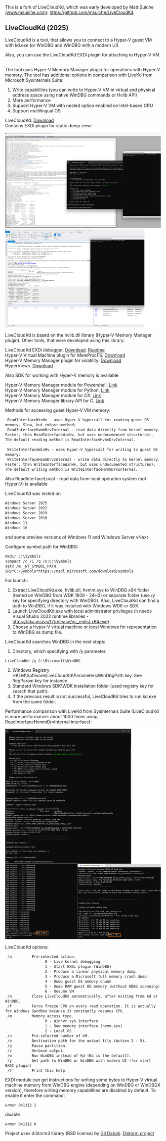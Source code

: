 This is a fork of LiveCloudKd, which was early developed by Matt Suiche [(www.msuiche.com)](https://www.msuiche.com): https://github.com/msuiche/LiveCloudKd.

## LiveCloudKd (2025)

LiveCloudKd is a tool, that allows you to connect to a Hyper-V guest VM with kd.exe (or WinDBG and WinDBG with a modern UI). 

Also, you can use the LiveCloudKd EXDi plugin for attaching to Hyper-V VM.  

The tool uses Hyper-V Memory Manager plugin for operations with Hyper-V memory.
The tool has additional options in comparison with LiveKd from Microsoft Sysinternals Suite:

1. Write capabilities (you can write to Hyper-V VM in virtual and physical address space using native WinDBG commands or Hvlib API)
2. More performance
3. Support Hyper-V VM with nested option enabled on Intel-based CPU
4. Support multilingual OS

LiveCloudKd. [Download](https://github.com/gerhart01/LiveCloudKd/releases/download/v2.8.4.20241221/LiveCloudKd.v2.8.4.20241221-release.zip)  
Contains EXDI plugin for static dump view:    

![WinDBG](images/image01.png)  
![WinDBG with modern UI](images/image02.png)  

LiveCloudKd is based on the hvlib.dll library (Hyper-V Memory Manager plugin). Other tools, that were developed using this library:

LiveCloudKd EXDi debugger. [Download](https://github.com/gerhart01/LiveCloudKd/releases/download/v1.0.22021109/LiveCloudKd.EXDi.debugger.v1.0.22021109.zip). [Readme](https://github.com/gerhart01/LiveCloudKd/blob/master/ExdiKdSample/LiveDebugging.md)  
Hyper-V Virtual Machine plugin for MemProcFS. [Download](https://github.com/gerhart01/LiveCloudKd/releases/download/v1.5.20241221/leechcore_hyperv_plugin_21.12.2024.zip)  
Hyper-V Memory Manager plugin for volatility. [Download](https://github.com/gerhart01/Hyper-V-Tools/releases/download/v1.0.20240427/Hyper-V.Memory.Manager.plugin.for.volatility.v1.0.20240427.zip)  
HyperViews. [Download](https://github.com/gerhart01/Hyper-V-Tools/tree/main/HyperViews)  

Also SDK for working with Hyper-V memory is available  

Hyper-V Memory Manager module for Powershell. [Link](https://github.com/gerhart01/Hyper-V-Tools/tree/main/HvlibPowershell)  
Hyper-V Memory Manager module for Python. [Link](https://github.com/gerhart01/LiveCloudKd/tree/master/LiveCloudKdPy)  
Hyper-V Memory Manager module for C#. [Link](https://github.com/gerhart01/LiveCloudKd/tree/master/hvlibdotnet)  
Hyper-V Memory Manager library API for C. [Link](https://github.com/gerhart01/LiveCloudKd/tree/master/LiveCloudKdSdk)  

Methods for accessing guest Hyper-V VM memory: 
```
 ReadInterfaceWinHv - uses Hyper-V hypercall for reading guest OS memory. Slow, but robust method; 
 ReadInterfaceHvmmDrvInternal - read data directly from kernel memory. Faster, than ReadInterfaceWinHv, but uses undocumented structures). The default reading method is ReadInterfaceHvmmDrvInternal.

 WriteInterfaceWinHv - uses Hyper-V hypercall for writing to guest OS memory.
 WriteInterfaceHvmmDrvInternal - write data directly to kernel memory. Faster, than WriteInterfaceWinHv, but uses undocumented structures). The default writing method is WriteInterfaceHvmmDrvInternal.
```
Also  ReadInterfaceLocal - read data from local operation system (not Hyper-V) is available  

LiveCloudKd was tested on 
```
Windows Server 2025
Windows Server 2022 
Windows Server 2019  
Windows Server 2016 
Windows 11
Windows 10
```

and some preview versions of Windows 11 and Windows Server vNext

Configure symbol path for WinDBG:

``` 
mkdir C:\Symbols
compact /c /i /q /s:C:\Symbols
setx /m _NT_SYMBOL_PATH SRV*C:\Symbols*https://msdl.microsoft.com/download/symbols
```

For launch:

1. Extract LiveCloudKd.exe, hvlib.dll, hvmm.sys to WinDBG x64 folder (tested on WinDBG from WDK 1809 - 24H2) or separate folder (use /y key for specifying directory with WinDBG). 
    Also, LiveCloudKd can find a path to WinDBG, if it was installed with Windows WDK or SDK.
2. Launch LiveCloudKd.exe with local administrator privileges (it needs Visual Studio 2022 runtime libraries - https://aka.ms/vs/17/release/vc_redist.x64.exe).
3. Choose a Hyper-V virtual machine or local Windows for representation to WinDBG as dump file.  

LiveCloudKd searches WinDBG in the next steps:

1. Directory, which specifying with /y parameter.

```
LiveCloudKd /y C:\Microsoft\WinDBG
```
2. Windows Registry HKLM\Software\LiveCloudKd\Parameters\WinDbgPath key. See RegParam.key for instance. 
3. Standard Windows SDK\WDK installation folder (used registry key for search that path).
4. If the previous result is not successful, LiveCloudKd tries to run kd.exe from the same folder.

Performance comparison with LiveKd from Sysinternals Suite (LiveCloudKd is more performance: about 1000 times using ReadInterfaceHvmmDrvInternal interface):

![](images/image03.png)

LiveCloudKd options:

``` 
 /a         Pre-selected action.
                  0 - Live kernel debugging
                  1 - Start EXDi plugin (WinDBG)
                  2 - Produce a linear physical memory dump
                  3 - Produce a Microsoft full memory crash dump
                  4 - Dump guest OS memory chunk
                  5 - Dump RAW guest OS memory (without KDBG scanning)
                  6 - Resume VM
 /b         Close LiveCloudKd automatically, after exiting from kd or WinDBG.
 /f         Force freeze CPU on every read operation. It is actually for Windows Sandbox because it constantly resumes CPU.
 /m         Memory access type.
                  0 - Winhvr.sys interface
                  1 - Raw memory interface (hvmm.sys)
                  2 - Local OS
 /n         Pre-selected number of VM.
 /o         Destination path for the output file (Action 2 - 5).
 /p         Pause partition.
 /v         Verbose output.
 /w         Run WinDBG instead of Kd (Kd is the default).
 /y         Set path to WinDBG or WinDBG with modern UI (for start EXDI plugin)
 /?         Print this help.
``` 

EXDI module can get instructions for writing some bytes to Hyper-V virtual machine memory from WinDBG engine (depending on WinDBG or WinDBGX version), therefore writing memory capabilities are disabled by default.
To enable it enter the command:

```
wrmsr 0x1112 1
```

disable
```
wrmsr 0x1112 0
```

Project uses diStorm3 library (BSD license) by [Gil Dabah](https://twitter.com/_arkon): [Distorm project](https://github.com/gdabah/distorm)
